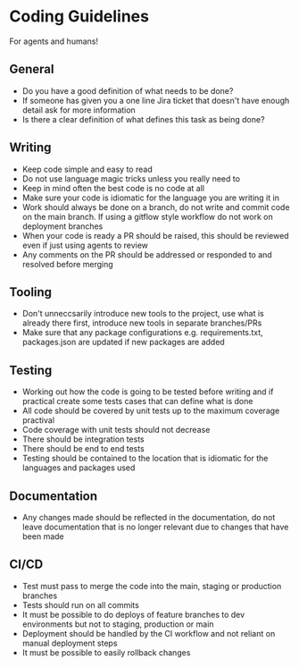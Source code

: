 # Coding Guidelines

For agents and humans!

## General
* Do you have a good definition of what needs to be done?
* If someone has given you a one line Jira ticket that doesn't have enough detail ask for more information
* Is there a clear definition of what defines this task as being done?

## Writing
* Keep code simple and easy to read
* Do not use language magic tricks unless you really need to
* Keep in mind often the best code is no code at all
* Make sure your code is idiomatic for the language you are writing it in
* Work should always be done on a branch, do not write and commit code on the main branch. If using a gitflow style workflow do not work on deployment branches
* When your code is ready a PR should be raised, this should be reviewed even if just using agents to review
* Any comments on the PR should be addressed or responded to and resolved before merging

## Tooling
* Don't unneccsarily introduce new tools to the project, use what is already there first, introduce new tools in separate branches/PRs
* Make sure that any package configurations e.g. requirements.txt, packages.json are updated if new packages are added

## Testing
* Working out how the code is going to be tested before writing and if practical create some tests cases that can define what is done
* All code should be covered by unit tests up to the maximum coverage practival
* Code coverage with unit tests should not decrease
* There should be integration tests
* There should be end to end tests
* Testing should be contained to the location that is idiomatic for the languages and packages used

## Documentation
* Any changes made should be reflected in the documentation, do not leave documentation that is no longer relevant due to changes that have been made

## CI/CD
* Test must pass to merge the code into the main, staging or production branches
* Tests should run on all commits
* It must be possible to do deploys of feature branches to dev environments but not to staging, production or main
* Deployment should be handled by the CI workflow and not reliant on manual deployment steps
* It must be possible to easily rollback changes